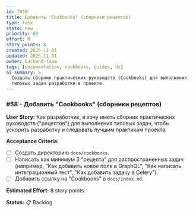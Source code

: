 ```yaml
---
id: T058
title: Добавить "Cookbooks" (сборники рецептов)
type: task
state: new
priority: 60
effort: M
story_points: 8
created: 2025-11-01
updated: 2025-11-01
owner: backend-team
tags: [documentation, cookbooks, guides, dx]
ai_summary: >
  Создать сборник практических руководств (Cookbooks) для выполнения
  типовых задач разработки в проекте.
---
```


### #58 - Добавить "Cookbooks" (сборники рецептов)

**User Story:**
Как разработчик, я хочу иметь сборник практических руководств ("рецептов") для выполнения типовых задач, чтобы ускорить разработку и следовать лучшим практикам проекта.

**Acceptance Criteria:**
- [ ] Создать директорию `docs/cookbooks`.
- [ ] Написать как минимум 3 "рецепта" для распространенных задач (например, "Как добавить новое поле в GraphQL", "Как написать интеграционный тест", "Как добавить задачу в Celery").
- [ ] Добавить ссылку на "Cookbooks" в `docs/index.md`.

**Estimated Effort:** 8 story points

**Status:** 📋 Backlog
